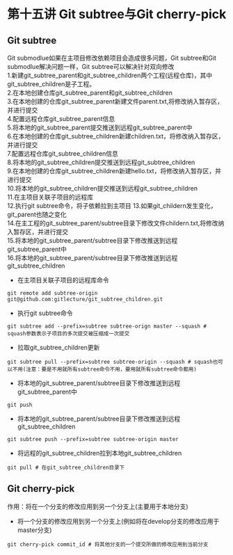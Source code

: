 # 第十五讲 Git subtree与Git cherry-pick
## Git subtree
Git submodlue如果在主项目修改依赖项目会造成很多问题，Git subtree和Git submodlue解决问题一样，Git subtree可以解决针对双向修改  
1.新建git_subtree_parent和git_subtree_children两个工程(远程仓库)，其中git_subtree_children是子工程。  
2.在本地创建仓库git_subtree_parent和git_subtree_children   
3.在本地创建的仓库git_subtree_parent新建文件parent.txt,将修改纳入暂存区，并进行提交   
4.配置远程仓库git_subtree_parent信息  
5.将本地的git_subtree_parent提交推送到远程git_subtree_parent中  
6.在本地创建的仓库git_subtree_children新建children.txt，将修改纳入暂存区，并进行提交  
7.配置远程仓库git_subtree_children信息  
8.将本地的git_subtree_children提交推送到远程git_subtree_children  
9.在本地创建的仓库git_subtree_children新建hello.txt，将修改纳入暂存区，并进行提交  
10.将本地的git_subtree_children提交推送到远程git_subtree_children  
11.在主项目关联子项目的远程库  
12.执行git subtree命令，将子依赖拉到主项目
13.如果git_childern发生变化，git_parent也随之变化  
14.在主工程的git_subtree_parent/subtree目录下修改文件childern.txt,将修改纳入暂存区，并进行提交  
15.将本地的git_subtree_parent/subtree目录下修改推送到远程git_subtree_parent中  
16.将本地的git_subtree_parent/subtree目录下修改推送到远程git_subtree_children
- 在主项目关联子项目的远程库命令
```
git remote add subtree-origin git@github.com:gitlecture/git_subtree_children.git
```
- 执行git subtree命令
```
git subtree add --prefix=subtree subtree-orign master --squash # squash参数表示子项目的多次提交被压缩成一次提交
```
- 拉取git_subtree_children更新
```
git subtree pull --prefix=subtree subtree-origin --squash # squash也可以不用(注意：要是不用就所有subtree命令不用，要用就所有subtree命令都用)
```
- 将本地的git_subtree_parent/subtree目录下修改推送到远程git_subtree_parent中
```
git push
```
- 将本地的git_subtree_parent/subtree目录下修改推送到远程git_subtree_children
```
git subtree push --prefix=subtree subtree-origin master
```
- 将远程的git_subtree_children拉到本地git_subtree_children
```
git pull # 在git_subtree_children目录下
```
## Git cherry-pick
作用：将在一个分支的修改应用到另一个分支上(主要用于本地分支)
- 将一个分支的修改应用到另一个分支上(例如将在develop分支的修改应用于master分支)
```
git cherry-pick commit_id # 将其他分支的一个提交所做的修改应用到当前分支
```

